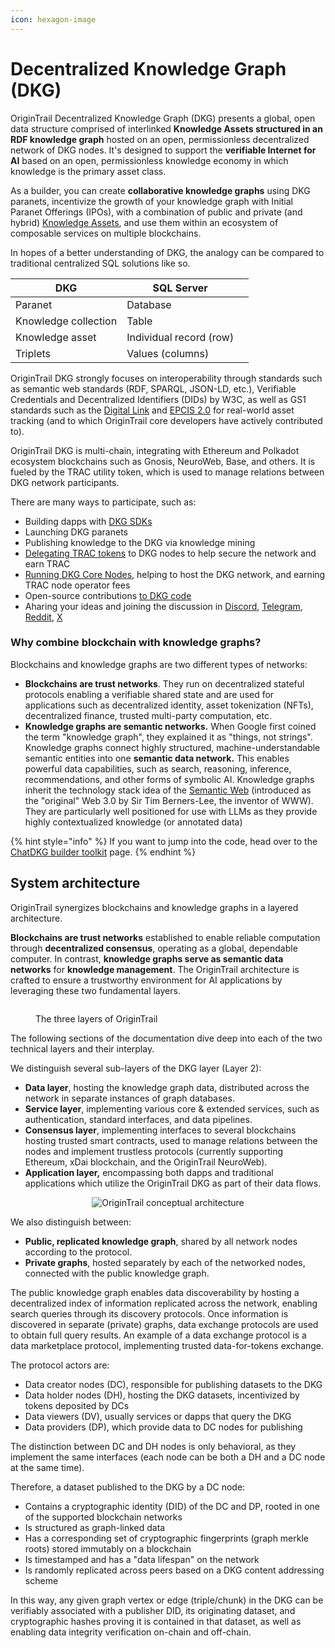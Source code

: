 ```yaml
---
icon: hexagon-image
---
```


# Decentralized Knowle﻿dge Graph (DKG)

OriginTrail Decentralized Knowledge Graph (DKG) presents a global, open data structure comprised of interlinked **Knowledge Assets structured in an RDF knowledge graph** hosted on an open, permissionless decentralized network of DKG nodes. It's designed to support the **verifiable Internet for AI** based on an open, permissionless knowledge economy in which knowledge is the primary asset class.

As a builder, you can create **collaborative knowledge graphs** using DKG paranets, incentivize the growth of your knowledge graph with Initial Paranet Offerings (IPOs), with a combination of public and private (and hybrid) [Knowledge Assets](dkg-key-concepts.md#knowledge-assets), and use them within an ecosystem of composable services on multiple blockchains.

In hopes of a better understanding of DKG, the analogy can be compared to traditional centralized SQL solutions like so.

<table><thead><tr><th>DKG</th><th>SQL Server</th><th data-hidden></th></tr></thead><tbody><tr><td>Paranet</td><td>Database</td><td></td></tr><tr><td>Knowledge collection</td><td>Table</td><td></td></tr><tr><td>Knowledge asset</td><td>Individual record (row)</td><td></td></tr><tr><td>Triplets</td><td>Values (columns)</td><td></td></tr></tbody></table>

OriginTrail DKG strongly focuses on interoperability through standards such as semantic web standards (RDF, SPARQL, JSON-LD, etc.), Verifiable Credentials and Decentralized Identifiers (DIDs) by W3C, as well as GS1 standards such as the [Digital Link](https://www.gs1.org/standards/gs1-digital-link) and [EPCIS 2.0](https://www.gs1au.org/standards/epcis) for real-world asset tracking (and to which OriginTrail core developers have actively contributed to).

OriginTrail DKG is multi-chain, integrating with Ethereum and Polkadot ecosystem blockchains such as Gnosis, NeuroWeb, Base, and others. It is fueled by the TRAC utility token, which is used to manage relations between DKG network participants.&#x20;

There are many ways to participate, such as:

* Building dapps with [DKG SDKs](../build-with-dkg/chatdkg-builder-toolkit/dkg-sdk/)&#x20;
* Launching DKG paranets
* Publishing knowledge to the DKG via knowledge mining&#x20;
* [Delegating TRAC tokens](../delegated-staking/delegated-staking-introduction/) to DKG nodes to help secure the network and earn TRAC&#x20;
* [Running DKG Core Nodes](../build-with-dkg/dkg-core-node/), helping to host the DKG network, and earning TRAC node operator fees&#x20;
* Open-source contributions [to DKG code](../useful-resources/contribute/)
* Aharing your ideas and joining the discussion in [Discord](https://discord.gg/xCaY7hvNwD), [Telegram](https://t.me/origintrail), [Reddit](https://www.reddit.com/r/OriginTrail/), [X](https://x.com/origin_trail)&#x20;

### Why combine blockchain with knowledge graphs?

Blockchains and knowledge graphs are two different types of networks:

* **Blockchains are trust networks**. They run on decentralized stateful protocols enabling a verifiable shared state and are used for applications such as decentralized identity, asset tokenization (NFTs), decentralized finance, trusted multi-party computation, etc.
* **Knowledge graphs are semantic networks.** When Google first coined the term "knowledge graph", they explained it as "things, not strings". Knowledge graphs connect highly structured, machine-understandable semantic entities into one **semantic data network.** This enables powerful data capabilities, such as search, reasoning, inference, recommendations, and other forms of symbolic AI. Knowledge graphs inherit the technology stack idea of the [Semantic Web](https://en.wikipedia.org/wiki/Semantic_Web) (introduced as the "original" Web 3.0 by Sir Tim Berners-Lee, the inventor of WWW). They are particularly well positioned for use with LLMs as they provide highly contextualized knowledge (or annotated data)

{% hint style="info" %}
If you want to jump into the code, head over to the [ChatDKG builder toolkit](https://docs.origintrail.io/build-with-dkg/chatdkg-builder-toolkit) page.
{% endhint %}

## System architecture

OriginTrail synergizes blockchains and knowledge graphs in a layered architecture.&#x20;

**Blockchains are trust networks** established to enable reliable computation through **decentralized consensus**, operating as a global, dependable computer. In contrast, **knowledge graphs serve as semantic data networks** for **knowledge management**. The OriginTrail architecture is crafted to ensure a trustworthy environment for AI applications by leveraging these two fundamental layers.

<figure><img src="../.gitbook/assets/Screenshot 2024-06-13 at 23.54.29.png" alt=""><figcaption><p>The three layers of OriginTrail</p></figcaption></figure>

The following sections of the documentation dive deep into each of the two technical layers and their interplay.

We distinguish several sub-layers of the DKG layer (Layer 2):

* **Data layer**, hosting the knowledge graph data, distributed across the network in separate instances of graph databases.
* **Service layer**, implementing various core & extended services, such as authentication, standard interfaces, and data pipelines.
* **Consensus layer**, implementing interfaces to several blockchains hosting trusted smart contracts, used to manage relations between the nodes and implement trustless protocols (currently supporting Ethereum, xDai blockchain, and the OriginTrail NeuroWeb).
* **Application layer,** encompassing both dapps and traditional applications which utilize the OriginTrail DKG as part of their data flows.

<div align="center"><img src="../.gitbook/assets/Screenshot 2022-03-30 at 16.46.10.png" alt="OriginTrail conceptual architecture"></div>

We also distinguish between:

* **Public, replicated knowledge graph**, shared by all network nodes according to the protocol.
* **Private graphs**, hosted separately by each of the networked nodes, connected with the public knowledge graph.

The public knowledge graph enables data discoverability by hosting a decentralized index of information replicated across the network, enabling search queries through its discovery protocols. Once information is discovered in separate (private) graphs, data exchange protocols are used to obtain full query results. An example of a data exchange protocol is a data marketplace protocol, implementing trusted data-for-tokens exchange.

The protocol actors are:

* Data creator nodes (DC), responsible for publishing datasets to the DKG
* Data holder nodes (DH), hosting the DKG datasets, incentivized by tokens deposited by DCs
* Data viewers (DV), usually services or dapps that query the DKG
* Data providers (DP), which provide data to DC nodes for publishing

The distinction between DC and DH nodes is only behavioral, as they implement the same interfaces (each node can be both a DH and a DC node at the same time).

Therefore, a dataset published to the DKG by a DC node:

* Contains a cryptographic identity (DID) of the DC and DP, rooted in one of the supported blockchain networks
* Is structured as graph-linked data
* Has a corresponding set of cryptographic fingerprints (graph merkle roots) stored immutably on a blockchain
* Is timestamped and has a "data lifespan" on the network&#x20;
* Is randomly replicated across peers based on a DKG content addressing scheme

In this way, any given graph vertex or edge (triple/chunk) in the DKG can be verifiably associated with a publisher DID, its originating dataset, and cryptographic hashes proving it is contained in that dataset, as well as enabling data integrity verification on-chain and off-chain.&#x20;
